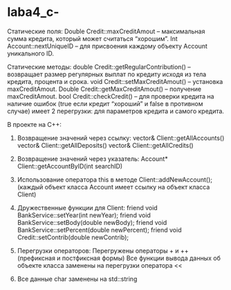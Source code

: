 # laba4_c-
Статические поля:
Double Credit::maxCreditAmout – максимальная сумма кредита, который может считаться “хорошим”.
Int Account::nextUniqueID – для присвоения каждому объекту Account уникального ID.

Статические методы:
	double Credit::getRegularContribution() – возвращает размер регулярных выплат по кредиту исходя из тела кредита, процента и срока.
 	void Credit::setMaxCreditAmout() – установка maxCreditAmout.
  	Double Credit::getMaxCreditAmout() – получение maxCreditAmout.
   	bool Credit::checkCredit() – для проверки кредита на наличие ошибок (true если кредит “хороший” и false в противном случае) имеет 2 перегрузки: для параметров кредита и самого кредита.

В проекте на C++:

1)	Возвращение значений через ссылку:
vector<Account>& Client::getAllAccounts()
vector<Deposit>& Client::getAllDeposits()
vector<Credit>& Client::getAllCredits()

2)	Возвращение значений через указатель:
Account* Client::getAccountByID(int searchID)


3)	Использование оператора this в методе Client::addNewAccount(); (каждый объект класса Account имеет ссылку на объект класса Client)

4)	Дружественные функции для Client:
   	friend void BankService::setYear(int newYear);
	friend void BankService::setBody(double newBody);
	friend void BankService::setPercent(double newPercent);
	friend void Credit::setContrib(double newContrib);

6)	Перегрузки операторов:
Перегружены операторы + и ++ (префиксная и постфиксная формы)
Все функции вывода данных об объекте класса заменены на перегрузки оператора <<
7)	Все данные char заменены на std::string
